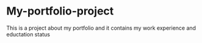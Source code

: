 # My-portfolio-project
This is a project about my portfolio and it contains my work experience and eductation status
